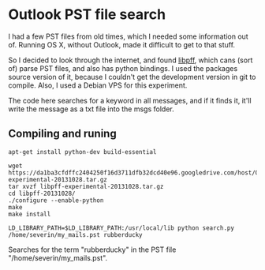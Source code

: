 # Outlook PST file search

I had a few PST files from old times, which I needed some information out of. Running OS X, without Outlook, made it difficult to get to that stuff.

So I decided to look through the internet, and found [libpff](https://github.com/libyal/libpff), which cans (sort of) parse PST files, and also has python bindings. I used the packages source version of it, because I couldn't get the development version in git to compile. Also, I used a Debian VPS for this experiment.

The code here searches for a keyword in all messages, and if it finds it, it'll write the message as a txt file into the msgs folder.

## Compiling and runing
```
apt-get install python-dev build-essential

wget https://da1ba3cfdffc2404250f16d3711dfb32dcd40e96.googledrive.com/host/0B3fBvzttpiiScU9qcG5ScEZKZE0/libpff-experimental-20131028.tar.gz
tar xvzf libpff-experimental-20131028.tar.gz 
cd libpff-20131028/
./configure --enable-python
make
make install

LD_LIBRARY_PATH=$LD_LIBRARY_PATH:/usr/local/lib python search.py /home/severin/my_mails.pst rubberducky
```

Searches for the term "rubberducky" in the PST file "/home/severin/my_mails.pst".